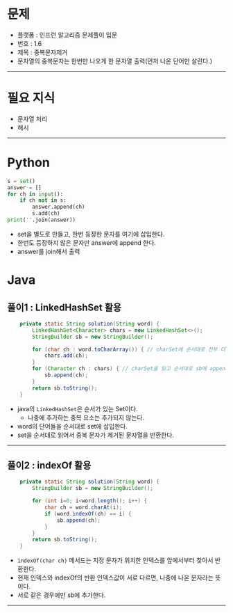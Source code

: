 # 문제
- 플랫폼 : 인프런 알고리즘 문제풀이 입문
- 번호 : 1.6
- 제목 : 중복문자제거
- 문자열의 중복문자는 한번만 나오게 한 문자열 출력(먼저 나온 단어만 살린다.)

---

# 필요 지식
- 문자열 처리
- 해시

---

# Python
```python
s = set()
answer = []
for ch in input():
    if ch not in s:
        answer.append(ch)
        s.add(ch)
print(''.join(answer))
```
- set을 별도로 만들고, 한번 등장한 문자를 여기에 삽입한다.
- 한번도 등장하지 않은 문자만 answer에 append 한다.
- answer를 join해서 출력

# Java
## 풀이1 : LinkedHashSet 활용
```java
    private static String solution(String word) {
        LinkedHashSet<Character> chars = new LinkedHashSet<>();
        StringBuilder sb = new StringBuilder();

        for (char ch : word.toCharArray()) { // charSet에 순서대로 전부 더 한다. 
            chars.add(ch);
        }
        for (Character ch : chars) { // charSet을 읽고 순서대로 sb에 append
            sb.append(ch);
        }
        return sb.toString();
    }
```
- java의 `LinkedHashSet`은 순서가 있는 Set이다.
  - 나중에 추가하는 중복 요소는 추가되지 않는다.
- word의 단어들을 순서대로 set에 삽입한다.
- set을 순서대로 읽어서 중복 문자가 제거된 문자열을 반환한다.

---

## 풀이2 : indexOf 활용
```java
    private static String solution(String word) {
        StringBuilder sb = new StringBuilder();

        for (int i=0; i<word.length(); i++) {
            char ch = word.charAt(i);
            if (word.indexOf(ch) == i) {
                sb.append(ch);
            }
        }
        return sb.toString();
    }
```
- `indexOf(char ch)` 메서드는 지정 문자가 위치한 인덱스를 앞에서부터 찾아서 반환한다.
- 현재 인덱스와 indexOf의 반환 인덱스값이 서로 다르면, 나중에 나온 문자라는 뜻이다.
- 서로 같은 경우에만 sb에 추가한다.

---
